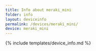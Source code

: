 ```yaml
---
title: Info about meraki_mini
folder: info
layout: deviceinfo
permalink: /devices/meraki_mini/
device: meraki_mini
---
```

{% include templates/device_info.md %}
